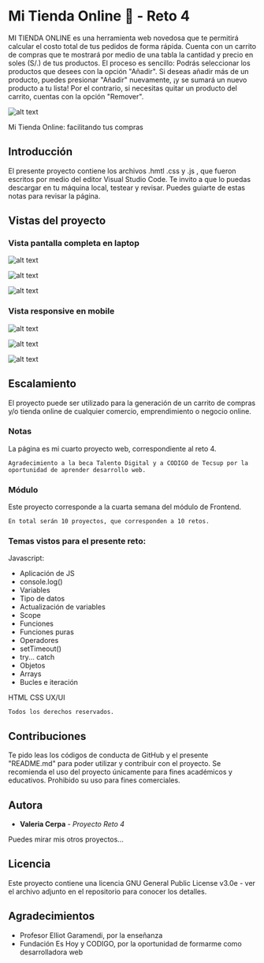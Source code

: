 # Mi Tienda Online 🛒 - Reto 4 

MI TIENDA ONLINE es una herramienta web novedosa que te permitirá calcular el costo total de tus pedidos de forma rápida. Cuenta con un carrito de compras que te mostrará por medio de una tabla la cantidad y precio en soles (S/.) de tus productos. El proceso es sencillo:
Podrás seleccionar los productos que desees con la opción "Añadir". Si deseas añadir más de un producto, puedes presionar "Añadir" nuevamente, ¡y se sumará un nuevo producto a tu lista! Por el contrario, si necesitas quitar un producto del carrito, cuentas con la opción "Remover". 

![alt text](https://github.com/vcerpasalas/tienda_online/blob/fe8b961a24b3e284373b68aba09b8e24b54500a8/imgs/header.png)

Mi Tienda Online: facilitando tus compras

## Introducción

El presente proyecto contiene los archivos .hmtl .css y .js , que fueron escritos por medio del editor Visual Studio Code.
Te invito a que lo puedas descargar en tu máquina local, testear y revisar. Puedes guiarte de estas notas para revisar la página.

## Vistas del proyecto

### Vista pantalla completa en laptop

![alt text](https://github.com/vcerpasalas/tienda_online/blob/ec29e219e962101a2694d1337c56df372e2cba00/imgs/pantalla-completa1.png)

![alt text](https://github.com/vcerpasalas/tienda_online/blob/ec29e219e962101a2694d1337c56df372e2cba00/imgs/pantalla-completa2.png)

![alt text](https://github.com/vcerpasalas/tienda_online/blob/ec29e219e962101a2694d1337c56df372e2cba00/imgs/pantalla-completa3.png)

### Vista responsive en mobile

![alt text](https://github.com/vcerpasalas/tienda_online/blob/16a1ed2ff4d3447462aa4b9b8761fa1cf458301a/imgs/mobile1.png)

![alt text](https://github.com/vcerpasalas/tienda_online/blob/16a1ed2ff4d3447462aa4b9b8761fa1cf458301a/imgs/mobile2.png)

![alt text](https://github.com/vcerpasalas/tienda_online/blob/16a1ed2ff4d3447462aa4b9b8761fa1cf458301a/imgs/mobile3.png)

## Escalamiento
El proyecto puede ser utilizado para la generación de un carrito de compras y/o tienda online de cualquier comercio, emprendimiento o negocio online. 

### Notas

La página es mi cuarto proyecto web, correspondiente al reto 4.

```
Agradecimiento a la beca Talento Digital y a CODIGO de Tecsup por la oportunidad de aprender desarrollo web.
```

### Módulo

Este proyecto corresponde a la cuarta semana del módulo de Frontend.

```
En total serán 10 proyectos, que corresponden a 10 retos.
```

### Temas vistos para el presente reto:

Javascript:
- Aplicación de JS
- console.log()
- Variables
- Tipo de datos
- Actualización de variables
- Scope
- Funciones
- Funciones puras
- Operadores
- setTimeout()
- try... catch
- Objetos
- Arrays
- Bucles e iteración

HTML
CSS
UX/UI

```
Todos los derechos reservados.
```

## Contribuciones

Te pido leas los códigos de conducta de GitHub y el presente "README.md" para poder utilizar y contribuir con el proyecto. Se recomienda el uso del proyecto únicamente para fines académicos y educativos. Prohibido su uso para fines comerciales.

## Autora

* **Valeria Cerpa** - *Proyecto Reto 4*

Puedes mirar mis otros proyectos...

## Licencia

Este proyecto contiene una licencia GNU General Public License v3.0e - ver el archivo adjunto en el repositorio para conocer los detalles.

## Agradecimientos

* Profesor Elliot Garamendi, por la enseñanza
* Fundación Es Hoy y CODIGO, por la oportunidad de formarme como desarrolladora web
